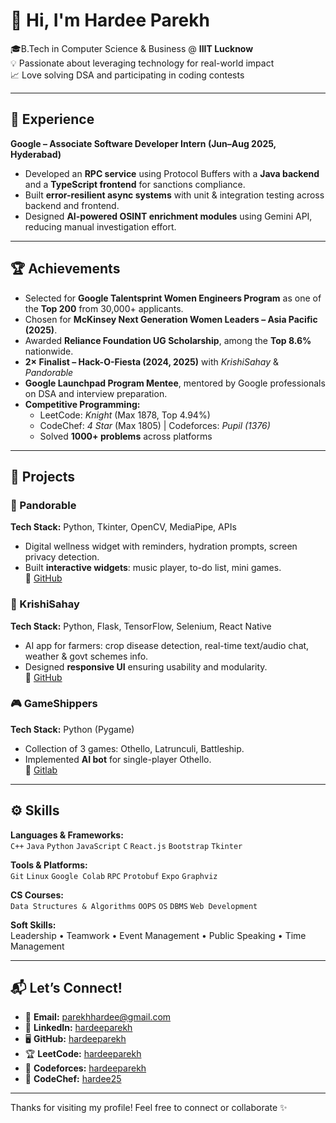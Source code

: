 # 👋 Hi, I'm Hardee Parekh  

🎓B.Tech in Computer Science & Business @ **IIIT Lucknow**  
💡 Passionate about leveraging technology for real-world impact  
📈 Love solving DSA and participating in coding contests 

---

## 💼 Experience  

**Google – Associate Software Developer Intern (Jun–Aug 2025, Hyderabad)**  
- Developed an **RPC service** using Protocol Buffers with a **Java backend** and a **TypeScript frontend** for sanctions compliance.  
- Built **error-resilient async systems** with unit & integration testing across backend and frontend.  
- Designed **AI-powered OSINT enrichment modules** using Gemini API, reducing manual investigation effort.  

---

## 🏆 Achievements  
- Selected for **Google Talentsprint Women Engineers Program** as one of the **Top 200** from 30,000+ applicants.  
- Chosen for **McKinsey Next Generation Women Leaders – Asia Pacific (2025)**.  
- Awarded **Reliance Foundation UG Scholarship**, among the **Top 8.6%** nationwide.  
- **2× Finalist – Hack-O-Fiesta (2024, 2025)** with *KrishiSahay* & *Pandorable*  
- **Google Launchpad Program Mentee**, mentored by Google professionals on DSA and interview preparation.  
- **Competitive Programming:**  
  - LeetCode: *Knight* (Max 1878, Top 4.94%)  
  - CodeChef: *4 Star* (Max 1805) | Codeforces: *Pupil (1376)*  
  - Solved **1000+ problems** across platforms  

---

## 📂 Projects  

### 🐼 Pandorable  
**Tech Stack:** Python, Tkinter, OpenCV, MediaPipe, APIs  
- Digital wellness widget with reminders, hydration prompts, screen privacy detection.  
- Built **interactive widgets**: music player, to-do list, mini games.  
🔗 [GitHub](https://github.com/hardeeparekh/Pandorable)  

### 🌾 KrishiSahay  
**Tech Stack:** Python, Flask, TensorFlow, Selenium, React Native  
- AI app for farmers: crop disease detection, real-time text/audio chat, weather & govt schemes info.  
- Designed **responsive UI** ensuring usability and modularity.  
🔗 [GitHub](https://github.com/shibo911/krishiSahay)  

### 🎮 GameShippers  
**Tech Stack:** Python (Pygame)  
- Collection of 3 games: Othello, Latrunculi, Battleship.  
- Implemented **AI bot** for single-player Othello.  
🔗 [Gitlab](https://gitlab.com/sahayak1/gameplay)  

---

## ⚙️ Skills  

**Languages & Frameworks:**  
`C++` `Java` `Python` `JavaScript` `C` `React.js` `Bootstrap` `Tkinter`  

**Tools & Platforms:**  
`Git` `Linux` `Google Colab` `RPC` `Protobuf` `Expo` `Graphviz`  

**CS Courses:**  
`Data Structures & Algorithms` `OOPS` `OS` `DBMS` `Web Development`  

**Soft Skills:**  
Leadership • Teamwork • Event Management • Public Speaking • Time Management  

---

## 📬 Let’s Connect!  

- 📧 **Email:** [parekhhardee@gmail.com](mailto:parekhhardee@gmail.com)  
- 💼 **LinkedIn:** [hardeeparekh](https://www.linkedin.com/in/hardeeparekh)  
- 🖥️ **GitHub:** [hardeeparekh](https://github.com/hardeeparekh)   
- 🏆 **LeetCode:** [hardeeparekh](https://leetcode.com/u/hardeeparekh)
- 🎯 **Codeforces:** [hardeeparekh](https://codeforces.com/profile/hardeeparekh)  
- 🍴 **CodeChef:** [hardee25](https://www.codechef.com/users/hardee25)  

---

Thanks for visiting my profile! Feel free to connect or collaborate ✨
